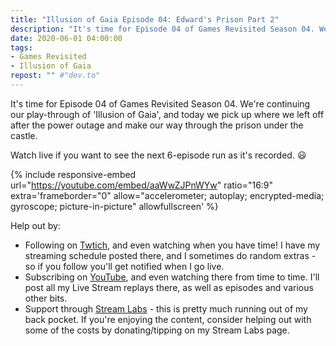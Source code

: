```yaml
---
title: "Illusion of Gaia Episode 04: Edward's Prison Part 2"
description: "It's time for Episode 04 of Games Revisited Season 04. We're continuing our play-through of 'Illusion of Gaia', and today we pick up where we left off after the power outage and make our way through the prison under the castle."
date: 2020-06-01 04:00:00
tags:
- Games Revisited
- Illusion of Gaia
repost: "" #"dev.to"
---
```


It's time for Episode 04 of Games Revisited Season 04. We're continuing our play-through of 'Illusion of Gaia', and today we pick up where we left off after the power outage and make our way through the prison under the castle.

Watch live if you want to see the next 6-episode run as it's recorded. :smiley:
<!--more-->

{% include responsive-embed url="https://youtube.com/embed/aaWwZJPnWYw" ratio="16:9" extra='frameborder="0" allow="accelerometer; autoplay; encrypted-media; gyroscope; picture-in-picture" allowfullscreen' %}

Help out by:
 * Following on [Twtich](https://twitch.tv/AnonJr_Live), and even watching when you have time! I have my streaming schedule posted there, and I sometimes do random extras - so if you follow you'll get notified when I go live.
 * Subscribing on [YouTube](http://www.youtube.com/channel/UCXafqhKHbkSUIrq0LAuu0tw), and even watching there from time to time. I'll post all my Live Stream replays there, as well as episodes and various other bits.
 * Support through [Stream Labs](https://streamlabs.com/anonjr_live) - this is pretty much running out of my back pocket. If you're enjoying the content, consider helping out with some of the costs by donating/tipping on my Stream Labs page.